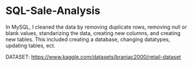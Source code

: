 # SQL-Sale-Analysis
In MySQL, I cleaned the data by removing duplicate rows, removing null or blank values, standarizing the data, creating new columns, and creating new tables.
This included creating a database, changing datatypes, updating tables, ect.  

DATASET: https://www.kaggle.com/datasets/braniac2000/retail-dataset
